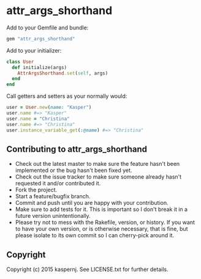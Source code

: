 # attr_args_shorthand

Add to your Gemfile and bundle:
```ruby
gem "attr_args_shorthand"
```

Add to your initializer:
```ruby
class User
  def initialize(args)
    AttrArgsShorthand.set(self, args)
  end
end
```

Call getters and setters as your normally would:
```ruby
user = User.new(name: "Kasper")
user.name #=> "Kasper"
user.name = "Christina"
user.name #=> "Christina"
user.instance_variable_get(:@name) #=> "Christina"
```

## Contributing to attr_args_shorthand
 
* Check out the latest master to make sure the feature hasn't been implemented or the bug hasn't been fixed yet.
* Check out the issue tracker to make sure someone already hasn't requested it and/or contributed it.
* Fork the project.
* Start a feature/bugfix branch.
* Commit and push until you are happy with your contribution.
* Make sure to add tests for it. This is important so I don't break it in a future version unintentionally.
* Please try not to mess with the Rakefile, version, or history. If you want to have your own version, or is otherwise necessary, that is fine, but please isolate to its own commit so I can cherry-pick around it.

## Copyright

Copyright (c) 2015 kaspernj. See LICENSE.txt for
further details.

